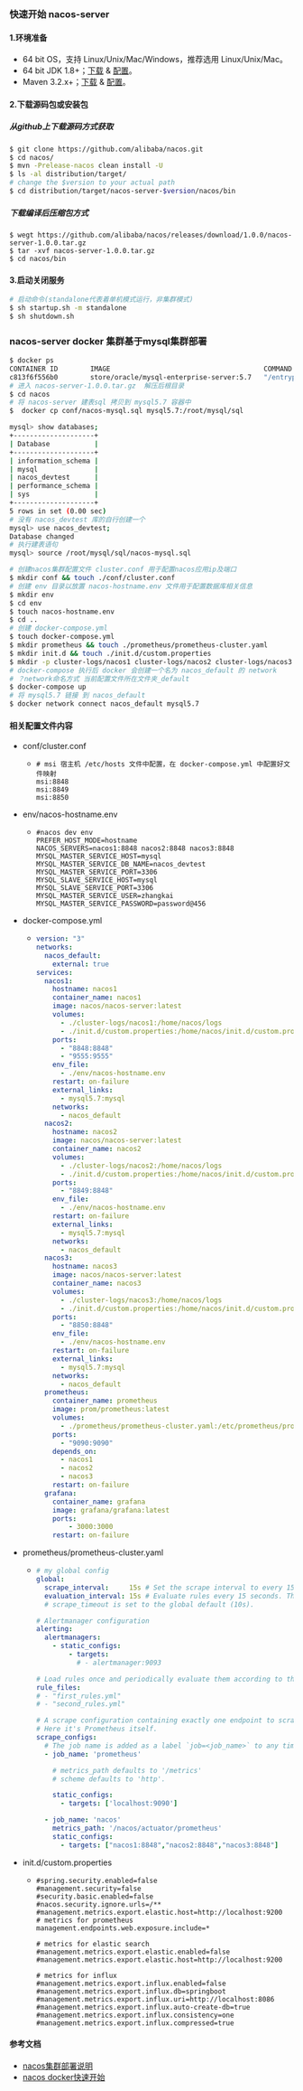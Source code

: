 ### 快速开始 nacos-server

#### 1.环境准备

- 64 bit OS，支持 Linux/Unix/Mac/Windows，推荐选用 Linux/Unix/Mac。
- 64 bit JDK 1.8+；[下载](http://www.oracle.com/technetwork/java/javase/downloads/jdk8-downloads-2133151.html) & [配置](https://docs.oracle.com/cd/E19182-01/820-7851/inst_cli_jdk_javahome_t/)。
- Maven 3.2.x+；[下载](https://maven.apache.org/download.cgi) & [配置](https://maven.apache.org/settings.html)。

#### 2.下载源码包或安装包

##### 从github上下载源码方式获取

```bash
$ git clone https://github.com/alibaba/nacos.git
$ cd nacos/
$ mvn -Prelease-nacos clean install -U  
$ ls -al distribution/target/
# change the $version to your actual path
$ cd distribution/target/nacos-server-$version/nacos/bin
```

##### 下载编译后压缩包方式

```basic
$ wegt https://github.com/alibaba/nacos/releases/download/1.0.0/nacos-server-1.0.0.tar.gz
$ tar -xvf nacos-server-1.0.0.tar.gz
$ cd nacos/bin
```

#### 3.启动关闭服务

```bash
# 启动命令(standalone代表着单机模式运行，非集群模式)
$ sh startup.sh -m standalone
$ sh shutdown.sh
```



###  nacos-server docker 集群基于mysql集群部署

```bash
$ docker ps
CONTAINER ID        IMAGE                                      COMMAND                  CREATED             STATUS                  PORTS                                            NAMES
c813f6f556b0        store/oracle/mysql-enterprise-server:5.7   "/entrypoint.sh mysq…"   21 hours ago        Up 21 hours (healthy)   0.0.0.0:3306->3306/tcp, 33060/tcp                mysql5.7
# 进入 nacos-server-1.0.0.tar.gz  解压后根目录
$ cd nacos
# 将 nacos-server 建表sql 拷贝到 mysql5.7 容器中
$  docker cp conf/nacos-mysql.sql mysql5.7:/root/mysql/sql

mysql> show databases;
+--------------------+
| Database           |
+--------------------+
| information_schema |
| mysql              |
| nacos_devtest      |
| performance_schema |
| sys                |
+--------------------+
5 rows in set (0.00 sec)
# 没有 nacos_devtest 库的自行创建一个
mysql> use nacos_devtest;
Database changed
# 执行建表语句
mysql> source /root/mysql/sql/nacos-mysql.sql

# 创建nacos集群配置文件 cluster.conf 用于配置nacos应用ip及端口
$ mkdir conf && touch ./conf/cluster.conf
# 创建 env 目录以放置 nacos-hostname.env 文件用于配置数据库相关信息
$ mkdir env
$ cd env
$ touch nacos-hostname.env
$ cd ..
# 创建 docker-compose.yml
$ touch docker-compose.yml
$ mkdir prometheus && touch ./prometheus/prometheus-cluster.yaml
$ mkdir init.d && touch ./init.d/custom.properties
$ mkdir -p cluster-logs/nacos1 cluster-logs/nacos2 cluster-logs/nacos3
# docker-compose 执行后 docker 会创建一个名为 nacos_default 的 network
# ？network命名方式 当前配置文件所在文件夹_default
$ docker-compose up
# 将 mysql5.7 链接 到 nacos_default
$ docker network connect nacos_default mysql5.7
```

#### 相关配置文件内容
- conf/cluster.conf

  - ```properties
    # msi 宿主机 /etc/hosts 文件中配置，在 docker-compose.yml 中配置好文件映射
    msi:8848
    msi:8849
    msi:8850
    ```

- env/nacos-hostname.env

  - ```properties
    #nacos dev env
    PREFER_HOST_MODE=hostname
    NACOS_SERVERS=nacos1:8848 nacos2:8848 nacos3:8848
    MYSQL_MASTER_SERVICE_HOST=mysql
    MYSQL_MASTER_SERVICE_DB_NAME=nacos_devtest
    MYSQL_MASTER_SERVICE_PORT=3306
    MYSQL_SLAVE_SERVICE_HOST=mysql
    MYSQL_SLAVE_SERVICE_PORT=3306
    MYSQL_MASTER_SERVICE_USER=zhangkai
    MYSQL_MASTER_SERVICE_PASSWORD=password@456
    ```


- docker-compose.yml

  - ```yaml
    version: "3"
    networks:
      nacos_default:
        external: true
    services:
      nacos1:
        hostname: nacos1
        container_name: nacos1
        image: nacos/nacos-server:latest
        volumes:
          - ./cluster-logs/nacos1:/home/nacos/logs
          - ./init.d/custom.properties:/home/nacos/init.d/custom.properties
        ports:
          - "8848:8848"
          - "9555:9555"
        env_file:
          - ./env/nacos-hostname.env
        restart: on-failure
        external_links:
          - mysql5.7:mysql
        networks:
          - nacos_default
      nacos2:
        hostname: nacos2
        image: nacos/nacos-server:latest
        container_name: nacos2
        volumes:
          - ./cluster-logs/nacos2:/home/nacos/logs
          - ./init.d/custom.properties:/home/nacos/init.d/custom.properties
        ports:
          - "8849:8848"
        env_file:
          - ./env/nacos-hostname.env
        restart: on-failure
        external_links:
          - mysql5.7:mysql
        networks:
          - nacos_default
      nacos3:
        hostname: nacos3
        image: nacos/nacos-server:latest
        container_name: nacos3
        volumes:
          - ./cluster-logs/nacos3:/home/nacos/logs
          - ./init.d/custom.properties:/home/nacos/init.d/custom.properties
        ports:
          - "8850:8848"
        env_file:
          - ./env/nacos-hostname.env
        restart: on-failure
        external_links:
          - mysql5.7:mysql
        networks:
          - nacos_default
      prometheus:
        container_name: prometheus
        image: prom/prometheus:latest
        volumes:
          - ./prometheus/prometheus-cluster.yaml:/etc/prometheus/prometheus.yml
        ports:
          - "9090:9090"
        depends_on:
          - nacos1
          - nacos2
          - nacos3
        restart: on-failure
      grafana:
        container_name: grafana
        image: grafana/grafana:latest
        ports:
            - 3000:3000
        restart: on-failure
    ```
  
- prometheus/prometheus-cluster.yaml

  - ```yaml
    # my global config
    global:
      scrape_interval:     15s # Set the scrape interval to every 15 seconds. Default is every 1 minute.
      evaluation_interval: 15s # Evaluate rules every 15 seconds. The default is every 1 minute.
      # scrape_timeout is set to the global default (10s).
    
    # Alertmanager configuration
    alerting:
      alertmanagers:
        - static_configs:
            - targets:
              # - alertmanager:9093
    
    # Load rules once and periodically evaluate them according to the global 'evaluation_interval'.
    rule_files:
    # - "first_rules.yml"
    # - "second_rules.yml"
    
    # A scrape configuration containing exactly one endpoint to scrape:
    # Here it's Prometheus itself.
    scrape_configs:
      # The job name is added as a label `job=<job_name>` to any timeseries scraped from this config.
      - job_name: 'prometheus'
    
        # metrics_path defaults to '/metrics'
        # scheme defaults to 'http'.
    
        static_configs:
          - targets: ['localhost:9090']
    
      - job_name: 'nacos'
        metrics_path: '/nacos/actuator/prometheus'
        static_configs:
          - targets: ["nacos1:8848","nacos2:8848","nacos3:8848"]
    ```


- init.d/custom.properties

  - ```properties
    #spring.security.enabled=false
    #management.security=false
    #security.basic.enabled=false
    #nacos.security.ignore.urls=/**
    #management.metrics.export.elastic.host=http://localhost:9200
    # metrics for prometheus
    management.endpoints.web.exposure.include=*
    
    # metrics for elastic search
    #management.metrics.export.elastic.enabled=false
    #management.metrics.export.elastic.host=http://localhost:9200
    
    # metrics for influx
    #management.metrics.export.influx.enabled=false
    #management.metrics.export.influx.db=springboot
    #management.metrics.export.influx.uri=http://localhost:8086
    #management.metrics.export.influx.auto-create-db=true
    #management.metrics.export.influx.consistency=one
    #management.metrics.export.influx.compressed=true
    ```

#### 参考文档

- [nacos集群部署说明](https://nacos.io/zh-cn/docs/cluster-mode-quick-start.html)
- [nacos docker快速开始](https://nacos.io/zh-cn/docs/quick-start-docker.html)